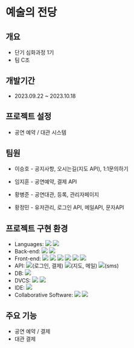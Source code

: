 # 예술의 전당
## 개요
+ 단기 심화과정 1기
+ 팀 C조
## 개발기간
+ 2023.09.22 ~ 2023.10.18
## 프로젝트 설정
+ 공연 예약 / 대관 시스템
## 팀원
+ 이승호 - 공지사항, 오시는길(지도 API), 1:1문의하기

+ 임지훈 - 공연예약, 결제 API

+ 황병준 - 공연대관, 등록, 관리자페이지

+ 황정민 - 유저관리, 로그인 API, 메일API, 문자API

## 프로젝트 구현 환경
+ Languages: <img src="https://img.shields.io/badge/javascript-F7DF1E?style=flat-square&logo=javascript&logoColor=white"/> <img src="https://img.shields.io/badge/Java-007396?style=flat-square&logo=Java&logoColor=white"/>
+ Back-end: <img src="https://img.shields.io/badge/SpringBoot-6DB33F?style=flat-square&logo=Spring Boot&logoColor=white"/> <img src="https://img.shields.io/badge/Apache Tomcat-F8DC75?style=flat-square&logo=apachetomcat&logoColor=black"/>
+ Front-end: <img src="https://img.shields.io/badge/JSP-007396?style=flat-square&logo=JSP&logoColor=white"/> <img src="https://img.shields.io/badge/html5-1572B6?style=flat-square&logo=html5&logoColor=white"/> <img src="https://img.shields.io/badge/CSS3-1572B6?style=flat-square&logo=css3&logoColor=white"/> <img src="https://img.shields.io/badge/Bootstrapap-7952B3?style=flat-square&logo=bootstrap&logoColor=white"/> <img src="https://img.shields.io/badge/jQuery-0769AD?style=flat-square&logo=jQuery&logoColor=white"/> <img src="https://img.shields.io/badge/FontAwesome-528DD7?style=flat-square&logo=Font Awesome&logoColor=white"/> 
+ API: <img src="https://img.shields.io/badge/kakao-FFCD00?style=flat-square&logo=kakao&logoColor=white"/>(로그인, 결제) <img src="https://img.shields.io/badge/Naver-03C75A?style=flat-square&logo=Naver&logoColor=white"/>(지도, 메일) <img src="https://img.shields.io/badge/Coolsms-6199d2?style=flat-square&logo=Wikiquote&logoColor=white"/>(sms)
+ DB: <img src="https://img.shields.io/badge/MySQL-4479A1?style=flat-square&logo=MySQL&logoColor=white"/>
+ DVCS: <img src="https://img.shields.io/badge/Git-F05032?style=flat-square&logo=git&logoColor=white"/> <img src="https://img.shields.io/badge/GitHub-181717?style=flat-square&logo=GitHub&logoColor=white"/>
+ IDE: <img src="https://img.shields.io/badge/SpringToolSuite4-1b7f38?style=flat-square&logo=Spring&logoColor=white"/>
+ Collaborative Software: <img src="https://img.shields.io/badge/Discord-5865F2?style=flat-square&logo=Discord&logoColor=white"/> <img src="https://img.shields.io/badge/Jira-0052CC?style=flat-square&logo=Jira&logoColor=white"/>
## 주요 기능
+ 공연 예약 / 결제
+ 대관 결제
